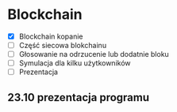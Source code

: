 # Blockchain
 
- [x] Blockchain kopanie
- [ ] Część siecowa blokchainu
- [ ] Głosowanie na odrzucenie lub dodatnie bloku
- [ ] Symulacja dla kilku użytkowników
- [ ] Prezentacja

##  23.10 prezentacja programu